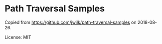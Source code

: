 # Path Traversal Samples

Copied from https://github.com/jwilk/path-traversal-samples on 2018-08-26.

License: MIT
